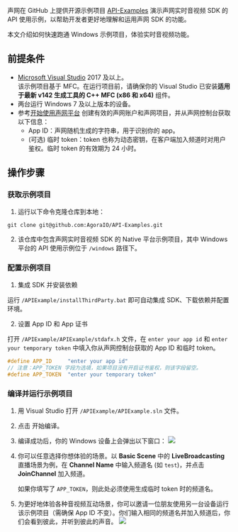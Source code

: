 声网在 GitHub 上提供开源示例项目 [API-Examples](https://github.com/AgoraIO/API-Examples/tree/main) 演示声网实时音视频 SDK 的 API 使用示例，以帮助开发者更好地理解和运用声网 SDK 的功能。

本文介绍如何快速跑通 Windows 示例项目，体验实时音视频功能。


## 前提条件

- [Microsoft Visual Studio](https://visualstudio.microsoft.com/) 2017 及以上。
    <div class="alert note">该示例项目基于 MFC。在运行项目前，请确保你的 Visual Studio 已安装<b>适用于最新 v142 生成工具的 C++ MFC (x86 和 x64)</b> 组件。</div>
- 两台运行 Windows 7 及以上版本的设备。
- 参考[开始使用声网平台](https://docs.agora.io/cn/Agora%20Platform/get_appid_token?platform=All%20Platforms) 创建有效的声网账户和声网项目，并从声网控制台获取以下信息：
    - App ID：声网随机生成的字符串，用于识别你的 app。
    - (可选) 临时 token：token 也称为动态密钥，在客户端加入频道时对用户鉴权。临时 token 的有效期为 24 小时。


## 操作步骤

### 获取示例项目

1. 运行以下命令克隆仓库到本地：

```shell
git clone git@github.com:AgoraIO/API-Examples.git
```

2. 该仓库中包含声网实时音视频 SDK 的 Native 平台示例项目，其中 Windows 平台的 API 使用示例位于 `/windows` 路径下。


### 配置示例项目

1. 集成 SDK 并安装依赖

运行 `/APIExample/installThirdParty.bat` 即可自动集成 SDK、下载依赖并配置环境。

2. 设置 App ID 和 App 证书

打开 `/APIExample/APIExample/stdafx.h` 文件，在 `enter your app id` 和 `enter your temporary token` 中填入你从声网控制台获取的 App ID 和临时 token。

```cpp
#define APP_ID     "enter your app id"
// 注意：APP_TOKEN 字段为选填，如果项目没有开启证书鉴权，则该字段留空。
#define APP_TOKEN  "enter your temporary token"   
```


### 编译并运行示例项目

1. 用 Visual Studio 打开 `/APIExample/APIExample.sln` 文件。

2. 点击 <src img="https://web-cdn.agora.io/docs-files/1690875789361" width="25"/> 开始编译。

3. 编译成功后，你的 Windows 设备上会弹出以下窗口：
![](https://web-cdn.agora.io/docs-files/1690875828817)

4. 你可以任意选择你想体验的场景。以 **Basic Scene** 中的 **LiveBroadcasting** 直播场景为例，在 **Channel Name** 中输入频道名 (如 `test`)，并点击 **JoinChannel** 加入频道。
    <div class="alert note">如果你填写了 <code>APP_TOKEN</code>，则此处必须使用生成临时 token 时的频道名。</div>

5. 为更好地体验各种音视频互动场景，你可以邀请一位朋友使用另一台设备运行该示例项目（需确保 App ID 不变）。你们输入相同的频道名并加入频道后，你们会看到彼此，并听到彼此的声音。
![](https://web-cdn.agora.io/docs-files/1690875862097)
